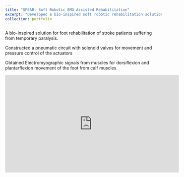 ```yaml
---
title: "SPEAR: Soft Robotic EMG Assisted Rehabilitation"
excerpt: "Developed a bio-inspired soft robotic rehabilitation solution for foot paralysis in stroke patients, utilizing EMG signals for muscle activation and a custom-designed pneumatic circuit for movement control. <br/><img src='/images/spear_50.png'>"
collection: portfolio
---
```


A bio-inspired solution for foot rehabilitation of stroke patients suffering from temporary paralysis.

Constructed a pneumatic circuit with solenoid valves for movement and pressure control of the actuators

Obtained Electromyographic signals from muscles for dorsiflexion and plantarflexion movement of the
foot from calf muscles.

<iframe width="560" height="315" src="https://www.youtube.com/embed/5vd9GFbBkbM" title="YouTube video player" frameborder="0" allow="accelerometer; autoplay; clipboard-write; encrypted-media; gyroscope; picture-in-picture; web-share" allowfullscreen></iframe>